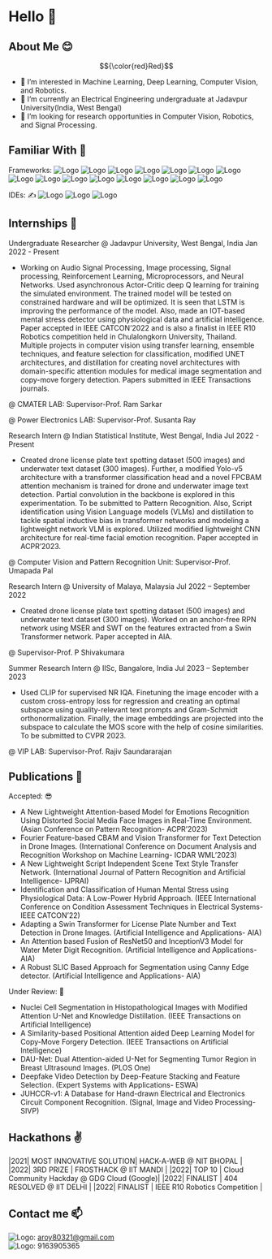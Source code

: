 # Hello 👋

## About Me 😊
$${\color{red}Red}$$
- 👀 I’m interested in Machine Learning, Deep Learning, Computer Vision, and Robotics.
- 🌱 I’m currently an Electrical Engineering undergraduate at Jadavpur University(India, West Bengal)
- 💞️ I’m looking for research opportunities in Computer Vision, Robotics, and Signal Processing.

## Familiar With 👀
Frameworks:
![Logo](https://img.shields.io/badge/Python-FFD43B?style=for-the-badge&logo=python&logoColor=darkgreen) 
![Logo](https://img.shields.io/badge/C%2B%2B-00599C?style=for-the-badge&logo=c%2B%2B&logoColor=white)
![Logo](https://img.shields.io/badge/C-00599C?style=for-the-badge&logo=c&logoColor=white)
![Logo](https://img.shields.io/badge/PHP-777BB4?style=for-the-badge&logo=php&logoColor=white)
![Logo](https://img.shields.io/badge/Keras-D00000?style=for-the-badge&logo=Keras&logoColor=white)
![Logo](https://img.shields.io/badge/scikit_learn-F7931E?style=for-the-badge&logo=scikit-learn&logoColor=white)
![Logo](https://img.shields.io/badge/TensorFlow-FF6F00?style=for-the-badge&logo=TensorFlow&logoColor=white)
![Logo](https://img.shields.io/badge/SciPy-654FF0?style=for-the-badge&logo=SciPy&logoColor=white)
![Logo](https://img.shields.io/badge/Numpy-777BB4?style=for-the-badge&logo=numpy&logoColor=white)
![Logo](https://img.shields.io/badge/Pandas-2C2D72?style=for-the-badge&logo=pandas&logoColor=white)
![Logo](https://img.shields.io/badge/Streamlit-FF4B4B?style=for-the-badge&logo=Streamlit&logoColor=white)
![Logo](https://img.shields.io/badge/OpenCV-27338e?style=for-the-badge&logo=OpenCV&logoColor=white)
![Logo](https://img.shields.io/badge/Jupyter-F37626.svg?&style=for-the-badge&logo=Jupyter&logoColor=white)
![Logo](https://img.shields.io/badge/Arduino-00979D?style=for-the-badge&logo=Arduino&logoColor=white)
![Logo](https://img.shields.io/badge/Raspberry%20Pi-A22846?style=for-the-badge&logo=Raspberry%20Pi&logoColor=white)

IDEs: :writing_hand:
![Logo](https://img.shields.io/badge/Visual_Studio-5C2D91?style=for-the-badge&logo=visual%20studio&logoColor=white)
![Logo](https://img.shields.io/badge/pycharm-143?style=for-the-badge&logo=pycharm&logoColor=black&color=black&labelColor=green)
![Logo](https://img.shields.io/badge/Colab-F9AB00?style=for-the-badge&logo=googlecolab&color=525252)

## Internships 💫
Undergraduate Researcher @ Jadavpur University, West Bengal, India Jan 2022 - Present

- Working on Audio Signal Processing, Image processing, Signal processing, Reinforcement Learning, Microprocessors, and Neural Networks. Used asynchronous Actor-Critic deep Q learning for training the simulated environment. The trained model will be tested on constrained hardware and will be optimized. It is seen that LSTM is improving the performance of the model. Also, made an IOT-based mental stress detector using physiological data and artificial intelligence. Paper accepted in IEEE CATCON’2022 and is also a finalist in IEEE R10 Robotics competition held in Chulalongkorn University, Thailand. Multiple projects in computer vision using transfer learning, ensemble techniques, and feature selection for classification, modified UNET architectures, and distillation for creating novel architectures with domain-specific attention modules for medical image segmentation and copy-move forgery detection. Papers submitted in IEEE Transactions journals.

@ CMATER LAB: Supervisor-Prof. Ram Sarkar

@ Power Electronics LAB: Supervisor-Prof. Susanta Ray

Research Intern @ Indian Statistical Institute, West Bengal, India Jul 2022 - Present

- Created drone license plate text spotting dataset (500 images) and underwater text dataset (300 images). Further, a modified Yolo-v5 architecture with a transformer classification head and a novel FPCBAM attention mechanism is trained for drone and underwater image text detection. Partial convolution in the backbone is explored in this experimentation. To be submitted to Pattern Recognition. Also, Script identification using Vision Language models (VLMs) and distillation to tackle spatial inductive bias in transformer networks and modeling a lightweight network VLM is explored. Utilized modified lightweight CNN architecture for real-time facial emotion recognition. Paper accepted in ACPR’2023.

@ Computer Vision and Pattern Recognition Unit: Supervisor-Prof. Umapada Pal

Research Intern @ University of Malaya, Malaysia Jul 2022 – September 2022 

- Created drone license plate text spotting dataset (500 images) and underwater text dataset (300 images). Worked on an anchor-free RPN network using MSER and SWT on the features extracted from a Swin Transformer network. Paper accepted in AIA.

@ Supervisor-Prof. P Shivakumara

Summer Research Intern @ IISc, Bangalore, India Jul 2023 – September 2023

- Used CLIP for supervised NR IQA. Finetuning the image encoder with a custom cross-entropy loss for regression and creating an optimal subspace using quality-relevant text prompts and Gram-Schmidt orthonormalization. Finally, the image embeddings are projected into the subspace to calculate the MOS score with the help of cosine similarities. To be submitted to CVPR 2023.

@ VIP LAB: Supervisor-Prof. Rajiv Saundararajan

## Publications 💪
Accepted: 😎
- A New Lightweight Attention-based Model for Emotions Recognition Using Distorted Social Media Face Images in Real-Time Environment. (Asian Conference on Pattern Recognition- ACPR’2023)
- Fourier Feature-based CBAM and Vision Transformer for Text Detection in Drone Images. (International Conference on Document Analysis and Recognition Workshop on Machine Learning- ICDAR WML’2023) 
- A New Lightweight Script Independent Scene Text Style Transfer Network. (International Journal of Pattern Recognition and Artificial Intelligence- IJPRAI)
- Identification and Classification of Human Mental Stress using Physiological Data: A Low-Power Hybrid Approach. (IEEE International Conference on Condition Assessment Techniques in Electrical Systems- IEEE CATCON’22) 
- Adapting a Swin Transformer for License Plate Number and Text Detection in Drone Images. (Artificial Intelligence and Applications- AIA)
- An Attention based Fusion of ResNet50 and InceptionV3 Model for Water Meter Digit Recognition. (Artificial Intelligence and Applications- AIA)
- A Robust SLIC Based Approach for Segmentation using Canny Edge detector. (Artificial Intelligence and Applications- AIA)
  
Under Review: 😬
- Nuclei Cell Segmentation in Histopathological Images with Modified Attention U-Net and Knowledge Distillation. (IEEE Transactions on Artificial Intelligence)
- A Similarity-based Positional Attention aided Deep Learning Model for Copy-Move Forgery Detection. (IEEE Transactions on Artificial Intelligence)
- DAU-Net: Dual Attention-aided U-Net for Segmenting Tumor Region in Breast Ultrasound Images. (PLOS One)
- Deepfake Video Detection by Deep-Feature Stacking and Feature Selection. (Expert Systems with Applications- ESWA)
- JUHCCR-v1: A Database for Hand-drawn Electrical and Electronics Circuit Component Recognition. (Signal, Image and Video Processing- SIVP)

## Hackathons ✌️

|2021| MOST INNOVATIVE SOLUTION| HACK-A-WEB @ NIT BHOPAL                     |
|2022| 3RD PRIZE               | FROSTHACK @ IIT MANDI                       |
|2022| TOP 10                  | Cloud Community Hackday @ GDG Cloud (Google)|
|2022| FINALIST                | 404 RESOLVED @ IIT DELHI                    |
|2022| FINALIST                | IEEE R10 Robotics Competition               |

## Contact me 📫
![Logo](https://img.shields.io/badge/Gmail-D14836?style=for-the-badge&logo=gmail&logoColor=white): aroy80321@gmail.com<br>
![Logo](https://img.shields.io/badge/WhatsApp-25D366?style=for-the-badge&logo=whatsapp&logoColor=white): 9163905365
